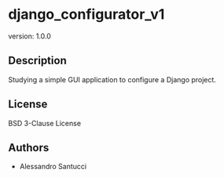 # django_configurator_v1

version: 1.0.0

## Description

Studying a simple GUI application to configure a Django project.

## License

BSD 3-Clause License

## Authors

- Alessandro Santucci


